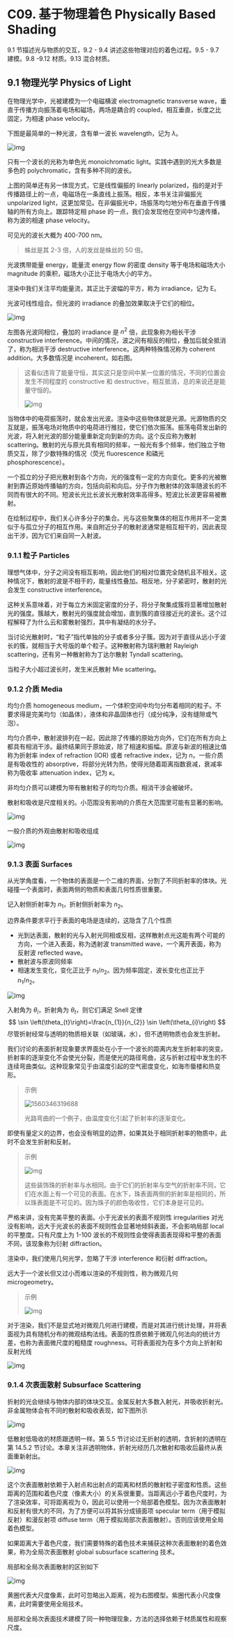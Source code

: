 # C09. 基于物理着色 Physically Based Shading

9.1 节描述光与物质的交互，9.2 - 9.4 讲述这些物理对应的着色过程。9.5 - 9.7 建模。9.8 -9.12 材质。9.13 混合材质。

## 9.1 物理光学 Physics of Light

在物理光学中，光被建模为一个电磁横波 electromagnetic transverse wave，垂直于传播方向振荡着电场和磁场，两场是耦合的 coupled，相互垂直，长度之比固定，为相速 phase velocity。

下图是最简单的一种光波，含有单一波长 wavelength，记为 $\lambda$。

![img](assets/RTR4.09.01.png)

只有一个波长的光称为单色光 monoichromatic light。实践中遇到的光大多数是多色的 polychromatic，含有多种不同的波长。

上图的简单还有另一体现方式，它是线性偏振的 linearly polarized，指的是对于传播路径上的一点，电磁场在一条直线上振荡。相反，本书关注非偏振光 unpolarized light，这更加常见。在非偏振光中，场振荡均匀地分布在垂直于传播轴的所有方向上。跟踪特定相 phase 的一点，我们会发现他在空间中匀速传播，称为波的相速 phase velocity。

可见光的波长大概为 400-700 nm。

> 蛛丝是其 2-3 倍，人的发丝是蛛丝的 50 倍。

光波携带能量 energy，能量流 energy flow 的密度 density 等于电场和磁场大小 magnitude 的乘积，磁场大小正比于电场大小的平方。

渲染中我们关注平均能量流，其正比于波幅的平方，称为 irradiance，记为 E。

光波可线性组合。但光波的 irradiance 的叠加效果取决于它们的相位。

![img](assets/RTR4.09.03.png)

左图各光波同相位，叠加的 irradiance 是 $n^2$ 倍，此现象称为相长干涉 constructive interference。中间的情况，波之间有相反的相位，叠加后就全抵消了，称为相消干涉 destructive interference。这两种特殊情况称为 coherent addition。大多数情况是 incoherent，如右图。

> 这看似违背了能量守恒，其实这只是空间中某一位置的情况，不同的位置会发生不同程度的 constructive 和 destructive，相互抵消，总的来说还是能量守恒的。
>
> ![img](assets/RTR4.09.04.png)

当物体中的电荷振荡时，就会发出光波。渲染中这些物体就是光源。光源物质的交互就是，振荡电场对物质中的电荷进行推拉，使它们依次振荡。振荡电荷发出新的光波，将入射光波的部分能量重新定向到新的方向。这个反应称为散射 scattering。散射的光与原光具有相同的频率，一般光有多个频率，他们独立于物质交互，除了少数特殊的情况（荧光 fluorescence 和磷光 phosphorescence）。

一个孤立的分子把光散射到各个方向，光的强度有一定的方向变化。更多的光被散射到靠近原始传播轴的方向，包括向前和向后。分子作为散射体的效率随波长的不同而有很大的不同。短波长光比长波长光散射效率高得多。短波比长波更容易被散射。

在绘制过程中，我们关心许多分子的集合。光与这些聚集体的相互作用并不一定类似于与孤立分子的相互作用。来自附近分子的散射波通常是相互相干的，因此表现出干涉，因为它们来自同一入射波。

### 9.1.1 粒子 Particles

理想气体中，分子之间没有相互影响，因此他们的相对位置完全随机且不相关。这种情况下，散射的波是不相干的，能量线性叠加。相反地，分子紧密时，散射的光会发生 constructive interference。

这种关系意味着，对于每立方米固定密度的分子，将分子聚集成簇将显著增加散射光的强度。簇越大，散射光的强度就会增加，直到簇的直径接近光的波长。这个过程解释了为什么云和雾散射强烈，其中有凝结的水分子。

当讨论光散射时，“粒子”指代单独的分子或者多分子簇。因为对于直径从远小于波长的簇，就相当于大号版的单个粒子。这种散射称为瑞利散射 Rayleigh scattering，还有另一种散射称为丁达尔散射 Tyndall scattering。

当粒子大小超过波长时，发生米氏散射 Mie scattering。

### 9.1.2 介质 Media

均匀介质 homogeneous medium，一个体积空间中均匀分布着相同的粒子。不要求得是完美均匀（如晶体），液体和非晶固体也行（成分纯净，没有缝隙或气泡）。

均匀介质中，散射波排列在一起，因此除了传播的原始方向外，它们在所有方向上都具有相消干涉。最终结果同于原始波，除了相速和振幅。原波与新波的相速比值称为折射率 index of refraction (IOR) 或者 refractive index，记为 $n$。一些介质是有吸收性的 absorptive，将部分光转为热，使得光随着距离指数衰减，衰减率称为吸收率 attenuation index，记为 $\kappa$。

非均匀介质可以建模为带有散射粒子的均匀介质。相消干涉会被破坏。

散射和吸收是尺度相关的。小范围没有影响的介质在大范围里可能有显著的影响。

![img](assets/RTR4.09.07.png)

一般介质的外观由散射和吸收组成

![img](assets/RTR4.09.08.png)

### 9.1.3 表面 Surfaces

从光学角度看，一个物体的表面是一个二维的界面，分割了不同折射率的体块。光碰撞一个表面时，表面两侧的物质和表面几何性质很重要。

记入射侧折射率为 $n_1$，折射侧折射率为 $n_2$。

边界条件要求平行于表面的电场是连续的，这隐含了几个性质

- 光到达表面，散射的光与入射光同相或反相，这样散射点光这能有两个可能的方向，一个进入表面，称为透射波 transmitted wave，一个离开表面，称为反射波 reflected wave。
- 散射波与原波同频率
- 相速发生变化，变化正比于 $n_1/n_2$。因为频率固定，波长变化也正比于 $n_1/n_2$。

![img](assets/RTR4.09.09.png)

入射角为 $\theta_i$，折射角为 $\theta_t$，则它们满足 Snell 定律
$$
\sin \left(\theta_{t}\right)=\frac{n_{1}}{n_{2}} \sin \left(\theta_{i}\right)
$$
尽管折射经常与透明的物质相关联（如玻璃，水），但不透明物质也会发生折射。

我们讨论的表面折射现象要求界面处在小于一个波长的距离内发生折射率的突变。折射率的逐渐变化不会使光分裂，而是使光的路径弯曲，这与折射过程中发生的不连续弯曲类似。这种现象常见于由温度引起的空气密度变化，如海市蜃楼和热变形。

> 示例
>
> ![1560346319688](assets/1560346319688.png)
>
> 光路弯曲的一个例子，由温度变化引起了折射率的逐渐变化。

即使有量定义的边界，也会没有明显的边界，如果其处于相同折射率的物质中，此时不会发生折射和反射。

> 示例
>
> ![img](assets/RTR4.09.11.png)
>
> 这些装饰珠的折射率与水相同。由于它们的折射率与空气的折射率不同，它们在水面上有一个可见的表面。在水下，珠表面两侧的折射率是相同的，所以珠表面是不可见的。因为珠子的颜色吸收性，它们本身是可见的。

严格来讲，没有完美平整的表面。小于光波长的表面不规则性 irregularities 对光没有影响，远大于光波长的表面不规则性会显著地倾斜表面，不会影响局部 local 的平整度。只有尺度上为 1-100 波长的不规则性会使得表面表现得和平整的表面不同，该现象称为衍射 diffraction。

渲染中，我们使用几何光学，忽略了干涉 interference 和衍射 diffraction。

远大于一个波长但又过小而难以渲染的不规则性，称为微观几何 microgeometry。

>示例
>
>![img](assets/RTR4.09.12.png)

对于渲染，我们不是显式地对微观几何进行建模，而是对其进行统计处理，并将表面视为具有随机分布的微观结构法线。表面的性质依赖于微观几何法向的统计方差，也称为表面微尺度的粗糙度 roughness。可将表面视为在多个方向上折射和反射光线

![img](assets/RTR4.09.13.png)

### 9.1.4 次表面散射 Subsurface Scattering

折射的光会继续与物体内部的体块交互。金属反射大多数入射光，并吸收折射光。非金属物体会有不同的散射和吸收表现，如下图所示

![img](assets/RTR4.09.08.png)

低散射低吸收的材质跟透明一样。第 5.5 节讨论过无折射的透明，含折射的透明在第 14.5.2 节讨论。本章关注非透明物体，折射光经历几次散射和吸收后最终从表面重新射出。

![img](assets/RTR4.09.14.png)

这个次表面散射依赖于入射点和出射点的距离和材质的散射粒子密度和性质。这些距离的范围和着色尺度（像素大小）的关系很重要。当距离远小于着色尺度时，为了渲染效率，可将距离视为 0，因此可以使用一个局部着色模型。因为次表面散射和反射有很大的不同，为了方便可以将其拆分成镜面项 specular term（用于模拟反射）和漫反射项 diffuse term（用于模拟局部次表面散射）。否则应该使用全局着色模型。 

如果距离大于着色尺度，我们需要特殊的着色技术来捕获这种次表面散射的着色效果，称为全局次表面散射 global subsurface scattering 技术。

局部和全局次表面散射的区别如下

![img](assets/RTR4.09.15.png)

黄圈代表大尺度像素，此时可忽略出入距离，视为右图模型。紫圈代表小尺度像素，此时需要使用全局技术。

局部和全局次表面技术建模了同一种物理现象，方法的选择依赖于材质属性和观察尺度。

